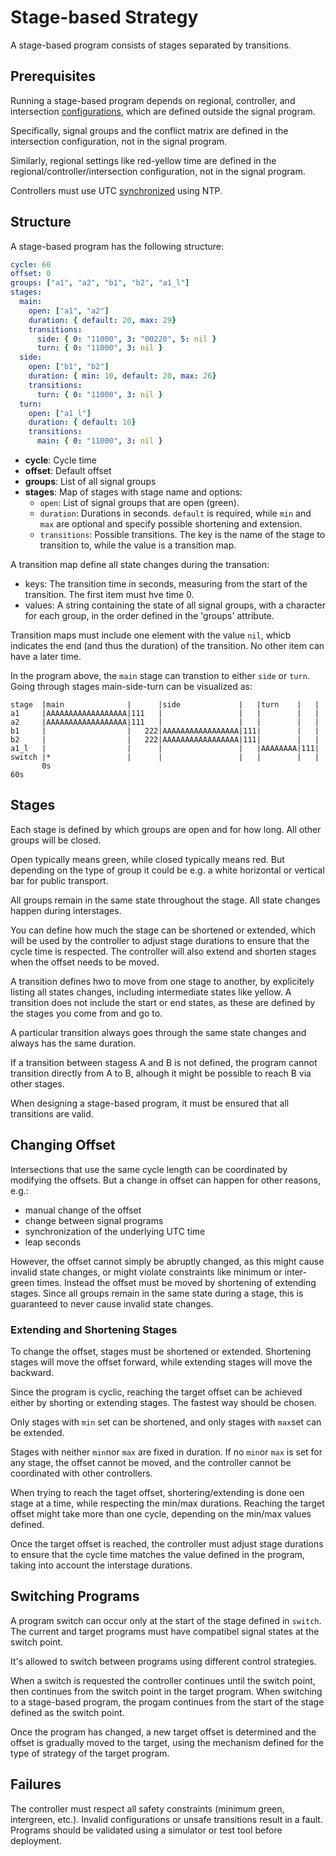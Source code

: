 # Stage-based Strategy
A stage-based program consists of stages separated by transitions.

## Prerequisites
Running a stage-based program depends on regional, controller, and intersection [configurations](configurations.md), which are defined outside the signal program.

Specifically, signal groups and the conflict matrix are defined in the intersection configuration, not in the signal program.

Similarly, regional settings like red-yellow time are defined in the regional/controller/intersection configuration, not in the signal program.

Controllers must use UTC [synchronized](synchronization.md) using NTP.

## Structure
A stage-based program has the following structure:

```yaml
cycle: 60
offset: 0
groups: ["a1", "a2", "b1", "b2", "a1_l"]
stages:
  main:
    open: ["a1", "a2"]
    duration: { default: 20, max: 29}
    transitions:
      side: { 0: "11000", 3: "00220", 5: nil }
      turn: { 0: "11000", 3: nil }
  side:
    open: ["b1", "b2"]
    duration: { min: 10, default: 20, max: 26}
    transitions:
      turn: { 0: "11000", 3: nil }
  turn:
    open: ["a1_l"]
    duration: { default: 10}
    transitions:
      main: { 0: "11000", 3: nil }
```

- **cycle**: Cycle time
- **offset**: Default offset
- **groups**: List of all signal groups
- **stages**: Map of stages with stage name and options:
  - `open`: List of signal groups that are open (green).
  - `duration`: Durations in seconds. `default` is required, while `min` and `max` are optional and specify possible shortening and extension.
  - `transitions`: Possible transitions. The key is the name of the stage to transition to, while the value is a transition map.

A transition map define all state changes during the transation:
  - keys: The transition time in seconds, measuring from the start of the transition. The first item must hve time 0.
  - values: A string containing the state of all signal groups, with a character for each group, in the order defined in the 'groups' attribute.

Transition maps must include one element with the value `nil`, whicb indicates the end (and thus the duration) of the transition. No other item can have a later time.


In the program above, the `main` stage can transtion to either `side` or `turn`. Going through stages main-side-turn can be visualized as:

```
stage  |main              |      |side             |   |turn    |   |
a1     |AAAAAAAAAAAAAAAAAA|111   |                 |   |        |   |
a2     |AAAAAAAAAAAAAAAAAA|111   |                 |   |        |   |
b1     |                  |   222|AAAAAAAAAAAAAAAAA|111|        |   |
b2     |                  |   222|AAAAAAAAAAAAAAAAA|111|        |   |
a1_l   |                  |      |                 |   |AAAAAAAA|111|
switch |*                 |      |                 |   |        |   |
       0s                                                           60s
```

## Stages
Each stage is defined by which groups are open and for how long. All other groups will be closed.

Open typically means green, while closed typically means red. But depending on the type of group it could be e.g. a white horizontal or vertical bar for public transport.

All groups remain in the same state throughout the stage. All state changes happen during interstages.

You can define how much the stage can be shortened or extended, which will be used by the controller to adjust stage durations to ensure that the cycle time is respected.
The controller will also extend and shorten stages when the offset needs to be moved.

A transition defines hwo to move from one stage to another, by explicitely listing all states changes, including intermediate states like yellow.
A transition does not include the start or end states, as these are defined by the stages you come from and go to.

A particular transition always goes through the same state changes and always has the same duration.

If a transition between stagess A and B is not defined, the program cannot transition directly from A to B, alhough it might be possible to reach B via other stages.

When designing a stage-based program, it must be ensured that all transitions are valid.

## Changing Offset
Intersections that use the same cycle length can be coordinated by modifying the offsets. But a change in offset can happen for other reasons, e.g.:

- manual change of the offset
- change between signal programs
- synchronization of the underlying UTC time
- leap seconds

However, the offset cannot simply be abruptly changed, as this might cause invalid state changes, or might violate constraints like minimum or inter-green times.
Instead the offset must be moved by shortening of extending stages. Since all groups remain in the same state during a stage, this is guaranteed to never cause invalid state changes.

### Extending and Shortening Stages
To change the offset, stages must be shortened or extended. Shortening stages will move the offset forward, while extending stages will move the backward.

Since the program is cyclic, reaching the target offset can be achieved either by shorting or extending stages. The fastest way should be chosen.

Only stages with `min` set can be shortened, and only stages with `max`set can be extended.

Stages with neither `min`nor `max` are fixed in duration. If no `min`or `max` is set for any stage, the offset cannot be moved, and the controller cannot be coordinated with other controllers.

When trying to reach the taget offset, shortering/extending is done oen stage at a time, while respecting the min/max durations.  Reaching the target offset might take more than one cycle, depending on the min/max values defined.

Once the target offset is reached, the controller must adjust stage durations to ensure that the cycle time matches the value defined in the program, taking into account the interstage durations.

## Switching Programs
A program switch can occur only at the start of the stage defined in `switch`.
The current and target programs must have compatibel signal states at the switch point.

It's allowed to switch between programs using different control strategies.

When a switch is requested the controller continues until the switch point, then continues from the switch point in the target program. When switching to a stage-based program,
the progam continues from the start of the stage defined as the switch point.

Once the program has changed, a new target offset is determined and the offset is gradually moved to the target, using the mechanism defined for the type of strategy of the target program.

## Failures
The controller must respect all safety constraints (minimum green, intergreen, etc.). Invalid configurations or unsafe transitions result in a fault.
Programs should be validated using a simulator or test tool before deployment.
